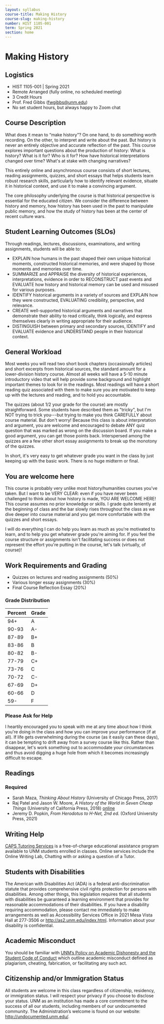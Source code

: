 ```yaml
---
layout: syllabus
course-title: Making History
course-slug: making-history
number: HIST 1105-001
term: Spring 2021
section: home
---
```


# Making History

## Logistics
- HIST 1105-001 | Spring 2021
- Remote Arranged (fully online, no scheduled meeting)
- 3 Credit Hours
- Prof. Fred Gibbs \([fwgibbs@unm.edu](mailto:fwgibbs@unm.edu)\)
- No set student hours, but always happy to Zoom chat

## Course Description
What does it mean to “make history”? On one hand, to do something worth recording. On the other, to interpret and write about the past. But history is never an entirely objective and accurate reflection of the past. This course explores important questions about the production of history: What is history? What is it for? Who is it for? How have historical interpretations changed over time? What's at stake with changing narratives?

This entirely online and asynchronous course consists of short lectures, reading assignments, quizzes, and short essays that helps students learn robust research skills, particularly how to identify relevant evidence, situate it in historical context, and use it to make a convincing argument.

The core philosophy underlying the course is that historical perspective is essential for the educated citizen. We consider the difference between history and memory, how history has been used in the past to manipulate public memory, and how the study of history has been at the center of recent culture wars.


## Student Learning Outcomes (SLOs)
Through readings, lectures, discussions, examinations, and writing assignments, students will be able to:

*  EXPLAIN how humans in the past shaped their own unique historical moments, constructed historical memories, and were shaped by those moments and memories over time.
* SUMMARIZE and APPRAISE the diversity of historical experiences, interpretations, evidence in order to RECONSTRUCT past events and EVALUATE how history and historical memory can be used and misused for various purposes.
* IDENTIFY historical arguments in a variety of sources and EXPLAIN how they were constructed, EVALUATING credibility, perspective, and relevance.
* CREATE well-supported historical arguments and narratives that demonstrate their ability to read critically, think logically, and express themselves clearly in writing appropriate for their audience.
* DISTINGUISH between primary and secondary sources, IDENTIFY and EVALUATE evidence and UNDERSTAND people in their historical context.


## General Workload
Most weeks you will read two short book chapters (occasionally articles) and short excerpts from historical sources, the standard amount for a lower-division history course. Almost all weeks will have a 5-10 minute introductory video that will help provide some background and highlight important themes to look for in the readings. Most readings will have a short reading quiz associated with them to make sure you are motivated to keep up with the lectures and reading, and to hold you accountable.

The quizzes (about 1/2 your grade for the course) are mostly straightforward. Some students have described them as "tricky", but I'm NOT trying to trick you---but trying to make you think CAREFULLY about course material. But don't worry! Because this class is about interpretation and argument, you are welcome and encouraged to debate ANY quiz question that was marked as wrong on the discussion board. If you make a good argument, you can get those points back. Interspersed among the quizzes are a few other short essay assignments to break up the monotony of the quizzes.

In short, it's very easy to get whatever grade you want in the class by just keeping up with the basic work. There is no huge midterm or final.


## You are welcome here
This course is probably very unlike most history/humanities courses you've taken. But I want to be VERY CLEAR: even if you have never been challenged to think about how history is made, YOU ARE WELCOME HERE! This course assumes no prior knowledge or skills. I grade quite leniently at the beginning of class and the bar slowly rises throughout the class as we dive deeper into course material and you get more comfortable with the quizzes and short essays.

I will do everything I can do help you learn as much as you're motivated to learn, and to help you get whatever grade you're aiming for. If you feel the course structure or assignments isn't facilitating success or does not represent the effort you're putting in the course, let's talk (virtually, of course)!


## Work Requirements and Grading
- Quizzes on lectures and reading assignments (50%)
- Various longer essay assignments (30%)
- Final Course Reflection Essay (20%)



### Grade Distribution

Percent | Grade
--- | ---
94+ | A
90-93 | A-
87-89 | B+
83-86 | B
80-82 | B-
77-79 | C+
73-76 | C
70-72 | C-
67-69 | D+
60-66 | D
59- | F


### Please Ask for Help
I heartily encouraged you to speak with me at any time about how I think you're doing in the class and how you can improve your performance (if at all). If life gets overwhelming during the course (as it easily can these days), it can be tempting to drift away from a survey course like this. Rather than disappear, let's work something out to accommodate your circumstances and thus avoid digging a huge hole from which it becomes increasingly difficult to escape.

## Readings

### Required
- Sarah Maza, _Thinking About History_ (University of Chicago Press, 2017)
- Raj Patel and Jason W. Moore, _A History of the World in Seven Cheap Things_ (University of California Press, 2018) [online](https://ebookcentral.proquest.com/lib/unm/detail.action?docID=4820021)
- Jeremy D. Popkin, _From Herodotus to H-Net, 2nd ed._ (Oxford University Press, 2021)


## Writing Help
[CAPS Tutoring Services](http://caps.unm.edu/programs/online-tutoring/) is a free-of-charge educational assistance program available to UNM students enrolled in classes. Online services include the Online Writing Lab, Chatting with or asking a question of a Tutor.

## Students with Disabilities
The American with Disabilities Act (ADA) is a federal anti-discrimination statute that provides comprehensive civil rights protection for persons with disabilities. Among other things, this legislation requires that all students with disabilities be guaranteed a learning environment that provides for reasonable accommodations of their disabilities. If you have a disability requiring accommodation, please contact me immediately to make arrangements as well as Accessibility Services Office in 2021 Mesa Vista Hall at 277-3506 or http://as2.unm.edu/index.html. Information about your disability is confidential.

## Academic Misconduct
You should be familiar with [UNM’s Policy on Academic Dishonesty and the Student Code of Conduct](http://pathfinder.unm.edu/policies.htm#studentcode) which outline academic misconduct defined as plagiarism, cheating, fabrication, or facilitating any such act.

## Citizenship and/or Immigration Status
All students are welcome in this class regardless of citizenship, residency, or immigration status.  I will respect your privacy if you choose to disclose your status. UNM as an institution has made a core commitment to the success of all our students, including members of our undocumented community.  The Administration’s welcome is found on our website: http://undocumented.unm.edu/.
